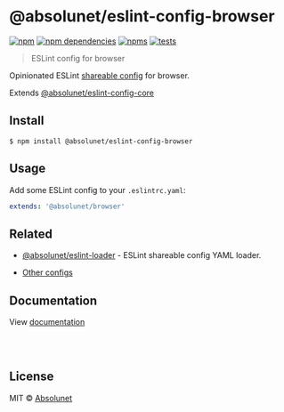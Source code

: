 # @absolunet/eslint-config-browser

[![npm](https://img.shields.io/npm/v/@absolunet/eslint-config-browser.svg)](https://www.npmjs.com/package/@absolunet/eslint-config-browser)
[![npm dependencies](https://david-dm.org/absolunet/eslint-config/status.svg?path=packages/browser)](https://david-dm.org/absolunet/eslint-config?path=packages/browser)
[![npms](https://badges.npms.io/%40absolunet%2Feslint-config-browser.svg)](https://npms.io/search?q=%40absolunet%2Feslint-config-browser)
[![tests](https://github.com/absolunet/eslint-config/workflows/tests/badge.svg?branch=master)](https://github.com/absolunet/eslint-config/actions?query=workflow%3Atests+branch%3Amaster)

> ESLint config for browser

Opinionated ESLint [shareable config](https://eslint.org/docs/developer-guide/shareable-configs.html) for browser.

Extends [@absolunet/eslint-config-core](https://github.com/absolunet/eslint-config)


## Install

```
$ npm install @absolunet/eslint-config-browser
```


## Usage

Add some ESLint config to your `.eslintrc.yaml`:

```yaml
extends: '@absolunet/browser'
```


## Related

- [@absolunet/eslint-loader](https://github.com/absolunet/node-eslint-loader) - ESLint shareable config YAML loader.

- [Other configs](https://github.com/absolunet/eslint-config)


## Documentation

View [documentation](https://documentation.absolunet.com/eslint-config/browser)






<br><br>

## License
MIT © [Absolunet](https://absolunet.com)

